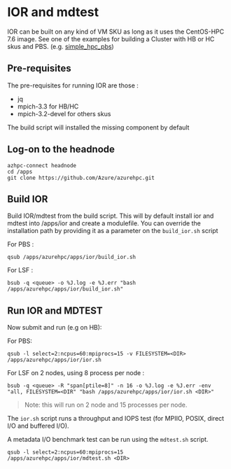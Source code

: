 # IOR and mdtest

IOR can be built on any kind of VM SKU as long as it uses the CentOS-HPC 7.6 image. See one of the examples for building a Cluster with HB or HC skus and PBS. (e.g. [simple_hpc_pbs](../../examples/simple_hpc_pbs/readme.md))

## Pre-requisites

The pre-requisites for running IOR are those :

- jq
- mpich-3.3 for HB/HC
- mpich-3.2-devel for others skus

The build script will installed the missing component by default

## Log-on to the headnode

```
azhpc-connect headnode
cd /apps
git clone https://github.com/Azure/azurehpc.git
```

## Build IOR
Build IOR/mdtest from the build script.  This will by default install ior and mdtest into /apps/ior and create a modulefile. You can override the installation path by providing it as a parameter on the `build_ior.sh` script

For PBS :
```
qsub /apps/azurehpc/apps/ior/build_ior.sh
```

For LSF :
```
bsub -q <queue> -o %J.log -e %J.err "bash /apps/azurehpc/apps/ior/build_ior.sh"
```

## Run IOR and MDTEST

Now submit and run (e.g on HB):

For PBS:
```
qsub -l select=2:ncpus=60:mpiprocs=15 -v FILESYSTEM=<DIR> /apps/azurehpc/apps/ior/ior.sh 
```

For LSF on 2 nodes, using 8 process per node :
```
bsub -q <queue> -R "span[ptile=8]" -n 16 -o %J.log -e %J.err -env "all, FILESYSTEM=<DIR" "bash /apps/azurehpc/apps/ior/ior.sh <DIR>"
```

> Note: this will run on 2 node and 15 processes per node.

The `ior.sh` script runs a throughput and IOPS test (for MPIIO, POSIX, direct I/O and buffered I/O).

A metadata I/O benchmark test can be run using the `mdtest.sh` script.

```
qsub -l select=2:ncpus=60:mpiprocs=15 /apps/azurehpc/apps/ior/mdtest.sh <DIR>
```

